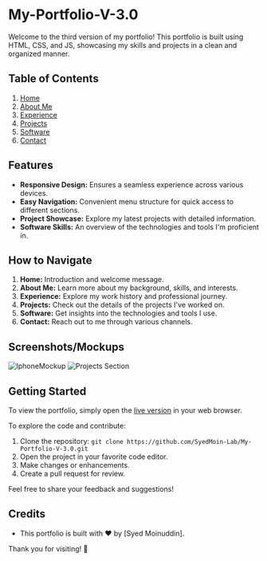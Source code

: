 # My-Portfolio-V-3.0

Welcome to the third version of my portfolio! This portfolio is built using HTML, CSS, and JS, showcasing my skills and projects in a clean and organized manner.

## Table of Contents

1. [Home](#home)
2. [About Me](#about-me)
3. [Experience](#experience)
4. [Projects](#projects)
5. [Software](#software)
6. [Contact](#contact)

## Features

- **Responsive Design:** Ensures a seamless experience across various devices.
- **Easy Navigation:** Convenient menu structure for quick access to different sections.
- **Project Showcase:** Explore my latest projects with detailed information.
- **Software Skills:** An overview of the technologies and tools I'm proficient in.

## How to Navigate

1. **Home:** Introduction and welcome message.
2. **About Me:** Learn more about my background, skills, and interests.
3. **Experience:** Explore my work history and professional journey.
4. **Projects:** Check out the details of the projects I've worked on.
5. **Software:** Get insights into the technologies and tools I use.
6. **Contact:** Reach out to me through various channels.

## Screenshots/Mockups

![IphoneMockup](/IphoneMockup/Home.jpg)
![Projects Section](/images/projects.png)
<!-- Add more screenshots as needed -->

## Getting Started

To view the portfolio, simply open the [live version](#) in your web browser.

To explore the code and contribute:
1. Clone the repository: `git clone https://github.com/SyedMoin-Lab/My-Portfolio-V-3.0.git`
2. Open the project in your favorite code editor.
3. Make changes or enhancements.
4. Create a pull request for review.

Feel free to share your feedback and suggestions!

## Credits

- This portfolio is built with ❤️ by [Syed Moinuddin].

Thank you for visiting! 🚀
